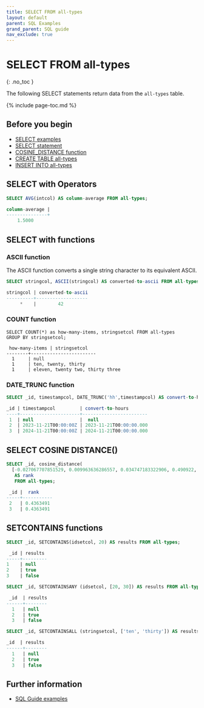 ```yaml
---
title: SELECT FROM all-types
layout: default
parent: SQL Examples
grand_parent: SQL guide
nav_exclude: true
---
```

# SELECT FROM all-types
{: .no_toc }

The following SELECT statements return data from the `all-types` table.

{% include page-toc.md %}

## Before you begin
* [SELECT examples](/docs/sql-guide/examples/sql-eg-home/#select-examples)
* [SELECT statement](/docs/sql-guide/statements/statement-select)
* [COSINE_DISTANCE function](/docs/sql-guide/functions/function-cosine-distance)
* [CREATE TABLE all-types](/docs/sql-guide/examples/sql-eg-table/sql-eg-table-create-all-types)
* [INSERT INTO all-types](/docs/sql-guide/examples/sql-eg-insert/sql-eg-insert-all-types)

## SELECT with Operators

```sql
SELECT AVG(intcol) AS column-average FROM all-types;

column-average |
---------------+
    1.5000
```

## SELECT with functions

### ASCII function
The ASCII function converts a single string character to its equivalent ASCII.
```sql
SELECT stringcol, ASCII(stringcol) AS converted-to-ascii FROM all-types WHERE _id=1;

stringcol | converted-to-ascii
----------+-------------------
     *    |        42
```

### COUNT function
```
SELECT COUNT(*) as how-many-items, stringsetcol FROM all-types
GROUP BY stringsetcol;

 how-many-items | stringsetcol
--------+------------------------
  1     | null
  1     | ten, twenty, thirty
  1     | eleven, twenty two, thirty three
```

### DATE_TRUNC function

```sql
SELECT _id, timestampcol, DATE_TRUNC('hh',timestampcol) AS convert-to-hours FROM all-types;

_id | timestampcol         | convert-to-hours
----+----------------------+------------------------
 1  | null                 |  null
 2  | 2023-11-21T00:00:00Z | 2023-11-21T00:00:00.000
 3  | 2024-11-21T00:00:00Z | 2024-11-21T00:00:00.000
```

## SELECT COSINE DISTANCE()

```sql
SELECT _id, cosine_distance(
  [-0.027067707851529, 0.009963636286557, 0.034747183322906, 0.490922, 0.0000002], vectorcol)
   AS rank
   FROM all-types;

 _id |  rank
-----+-----------
 2   | 0.4363491
 3   | 0.4363491
```

## SETCONTAINS functions

```sql
SELECT _id, SETCONTAINS(idsetcol, 20) AS results FROM all-types;

 _id | results
-----+---------
1    | null
2    | true
3    | false

SELECT _id, SETCONTAINSANY (idsetcol, [20, 30]) AS results FROM all-types;

 _id  | results
------+--------
  1   | null
  2   | true
  3   | false

SELECT _id, SETCONTAINSALL (stringsetcol, ['ten', 'thirty']) AS results FROM all-types;

_id  | results
------+--------
  1   | null
  2   | true
  3   | false
```

## Further information

* [SQL Guide examples](/docs/sql-guide/examples/sql-eg-home)
